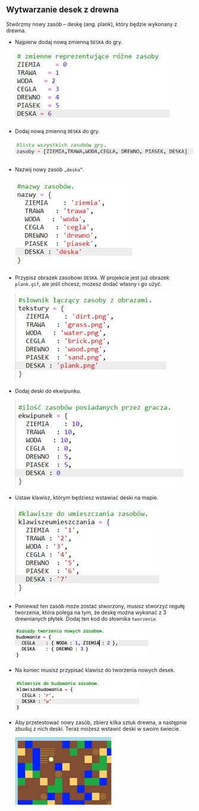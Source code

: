 ## Wytwarzanie desek z drewna

Stwórzmy nowy zasób – deskę (ang. plank), który będzie wykonany z drewna.

+ Najpierw dodaj nową zmienną `DESKA` do gry.
    
    ![zrzut ekranu](images/craft-plank-const.png)

+ Dodaj nową zmienną `DESKA` do gry.
    
    ![zrzut ekranu](images/craft-plank-resources.png)

+ Nazwij nowy zasób `„deska”`.
    
    ![zrzut ekranu](images/craft-plank-names.png)

+ Przypisz obrazek zasobowi `DESKA`. W projekcie jest już obrazek `plank.gif`, ale jeśli chcesz, możesz dodać własny i go użyć.
    
    ![zrzut ekranu](images/craft-plank-textures.png)

+ Dodaj deski do ekwipunku.
    
    ![zrzut ekranu](images/craft-plank-inventory.png)

+ Ustaw klawisz, którym będziesz wstawiać deski na mapie.
    
    ![zrzut ekranu](images/craft-plank-placekeys.png)

+ Ponieważ ten zasób może zostać stworzony, musisz stworzyć regułę tworzenia, która polega na tym, że deskę można wykonać z 3 drewnianych płytek. Dodaj ten kod do słownika `tworzenie`.
    
    ![zrzut ekranu](images/craft-plank-crafting.png)

+ Na koniec musisz przypisać klawisz do tworzenia nowych desek.
    
    ![zrzut ekranu](images/craft-plank-craftkeys.png)

+ Aby przetestować nowy zasób, zbierz kilka sztuk drewna, a następnie zbuduj z nich deski. Teraz możesz wstawić deski w swoim świecie.
    
    ![zrzut ekranu](images/craft-plank-test.png)